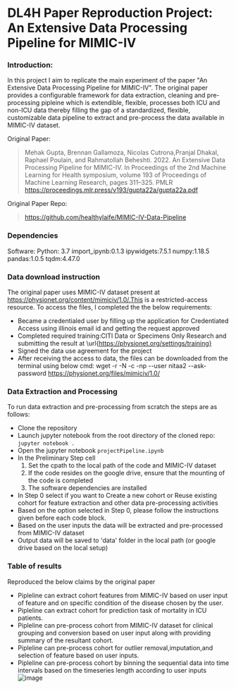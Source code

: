 # DL4H Paper Reproduction Project: An Extensive Data Processing Pipeline for MIMIC-IV

### Introduction:
In this project I aim to replicate the main experiment of the paper "An Extensive Data Processing Pipeline for MIMIC-IV". The original paper provides a configurable framework for data extraction, cleaning and pre-processing pipleine which is extendible, flexible, processes both ICU and non-ICU data thereby filling the gap of a standardized, flexible, customizable data pipeline to extract and pre-process the data available in MIMIC-IV dataset.

Original Paper:
>Mehak Gupta, Brennan Gallamoza, Nicolas Cutrona,Pranjal Dhakal, Raphael Poulain, and Rahmatollah Beheshti. 2022. An Extensive Data Processing
Pipeline for MIMIC-IV. In Proceedings of the 2nd Machine Learning for Health symposium, volume 193 of Proceedings of Machine Learning Research,
pages 311–325. PMLR https://proceedings.mlr.press/v193/gupta22a/gupta22a.pdf

Original Paper Repo:
>https://github.com/healthylaife/MIMIC-IV-Data-Pipeline

### Dependencies
Software: Python: 3.7 import_ipynb:0.1.3 ipywidgets:7.5.1 numpy:1.18.5 pandas:1.0.5 tqdm:4.47.0

### Data download instruction
The original paper uses MIMIC-IV dataset present at https://physionet.org/content/mimiciv/1.0/.This is a restricted-access resource. 
To access the files, I completed the the below requirements:
- Became a credentialed user by filling up the application for Credentiated Access using illinois email id and getting the request approved
- Completed required training:CITI Data or Specimens Only Research and submitting the result at \url{https://physionet.org/settings/training}
- Signed the data use agreement for the project
- After receiving the access to data, the files can be downloaded from the terminal using below cmd:
wget -r -N -c -np --user nitaa2 --ask-password https://physionet.org/files/mimiciv/1.0/

### Data Extraction and Processing 
To run data extraction and pre-processing from scratch the steps are as follows:
- Clone the repository
- Launch jupyter notebook from the root directory of the cloned repo: `jupyter notebook .`
- Open the jupyter notebook `projectPipeline.ipynb`
- In the Preliminary Step cell
  1. Set the cpath to the local path of the code and MIMIC-IV dataset
  2. If the code resides on the google drive, ensure that the mounting of the code is completed
  3. The software dependencies are installed
- In Step 0 select if you want to Create a new cohort or Reuse existing cohort for feature extraction and other data pre-processing activities
- Based on the option selected in Step 0, please follow the instructions given before each code block.
- Based on the user inputs the data will be extracted and pre-processed from MIMIC-IV dataset
- Output data will be saved to 'data' folder in the local path (or google drive based on the local setup)

### Table of results
Reproduced the below claims by the original paper
- Pipleline can extract cohort features from MIMIC-IV based on user input of feature and on specific condition of the disease chosen by the user.
- Pipleline can extract cohort for prediction task of mortality in ICU patients.
- Pipleline can pre-process cohort from MIMIC-IV dataset for clinical grouping  and conversion based on user input along with providing summary of the resultant cohort.
- Pipleline can pre-process cohort for outlier removal,imputation,and selection of feature based on user inputs.
- Pipleline can pre-process cohort by binning the sequential data into time intervals based on the timeseries length according to user inputs
![image](https://user-images.githubusercontent.com/109548683/233741340-59f14053-67c4-4d48-a781-deca5cc9d1b7.png)
